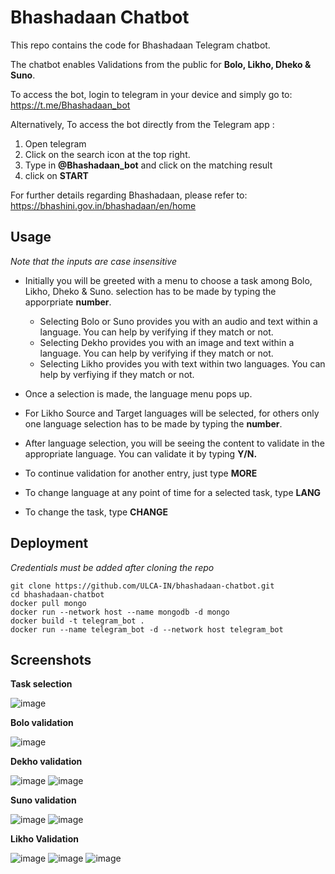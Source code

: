 # Bhashadaan Chatbot

This repo contains the code for Bhashadaan Telegram chatbot.

The chatbot enables  Validations from the public for **Bolo, Likho, Dheko & Suno**.

To access the bot, login to telegram in your device and simply go to: https://t.me/Bhashadaan_bot

Alternatively, To access the bot directly from the Telegram app :

1. Open telegram
2. Click on the search icon at the top right.
3. Type in **@Bhashadaan_bot** and click on the matching result
4. click on **START**

For further details regarding Bhashadaan, please refer to: https://bhashini.gov.in/bhashadaan/en/home

## **Usage**

*Note that the inputs are case insensitive*

- Initially you will be greeted with a menu to choose a task among Bolo, Likho, Dheko & Suno. selection has to be made by typing the apporpriate **number**.
 
    * Selecting Bolo or Suno provides you with an audio and text within a language. You can help by verifying if they match or not.              
    * Selecting Dekho provides you with an image and text within a language. You can help by verifying if they match or not.
    * Selecting Likho provides you with text within two languages. You can help by verfiying if they match or not.

- Once a selection is made, the language menu pops up. 
- For Likho Source and Target languages will be selected, for others only one language selection has to be made by typing the **number**.
- After language selection, you will be seeing the content to validate in the appropriate language. You can validate it by typing **Y/N.**
- To continue validation for another entry, just type **MORE**
- To change language at any point of time for a selected task, type **LANG**
- To change the task, type **CHANGE**

## **Deployment**
*Credentials must be added after cloning the repo*

```shell
git clone https://github.com/ULCA-IN/bhashadaan-chatbot.git
cd bhashadaan-chatbot
docker pull mongo
docker run --network host --name mongodb -d mongo
docker build -t telegram_bot .
docker run --name telegram_bot -d --network host telegram_bot 
```

## **Screenshots**

**Task selection**

![image](https://github.com/ULCA-IN/bhashadaan-chatbot/assets/24292062/8e281b59-f3bd-4d6c-ab2e-23a5d7fb95a9)

**Bolo validation**

![image](https://github.com/ULCA-IN/bhashadaan-chatbot/assets/24292062/1a580d81-0ea4-4985-84e3-94f9b143c062)

**Dekho validation**

![image](https://github.com/ULCA-IN/bhashadaan-chatbot/assets/24292062/40aafe86-8629-4f7e-a5af-77ad85a0969a)
![image](https://github.com/ULCA-IN/bhashadaan-chatbot/assets/24292062/becc00ea-e609-4996-bb76-b3d482e4ed27)

**Suno validation**

![image](https://github.com/ULCA-IN/bhashadaan-chatbot/assets/24292062/7a405d7f-02d9-4490-abdb-658e3425b299)
![image](https://github.com/ULCA-IN/bhashadaan-chatbot/assets/24292062/23d76775-3e1e-4c9e-9e0b-638151d3367e)

**Likho Validation**

![image](https://github.com/ULCA-IN/bhashadaan-chatbot/assets/24292062/0b8e54b2-c7a6-4b26-8d94-1065aa6b0ebd)
![image](https://github.com/ULCA-IN/bhashadaan-chatbot/assets/24292062/25f241e1-8644-40b3-b9b6-4850c3a3860a)
![image](https://github.com/ULCA-IN/bhashadaan-chatbot/assets/24292062/b7f2e57b-bd0f-48ad-8f3d-584109cc32b3)


